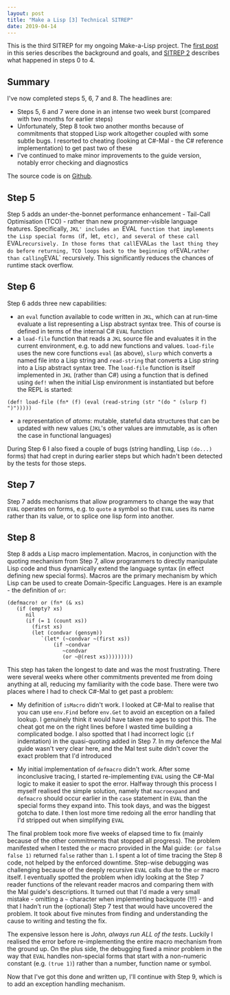 ```yaml
---
layout: post
title: "Make a Lisp [3] Technical SITREP"
date: 2019-04-14
---
```


This is the third SITREP for my ongoing Make-a-Lisp project. The [first post](https://www.non-kinetic-effects.co.uk/blog/2019/01/01/MAL-1) in this series describes the background and goals, and [SITREP 2](https://www.non-kinetic-effects.co.uk/blog/2019/01/21/MAL-2) describes what happened in steps 0 to 4.

## Summary

I've now completed steps 5, 6, 7 and 8. The headlines are:
* Steps 5, 6 and 7 were done in an intense two week burst (compared with two months for earlier steps)
* Unfortunately, Step 8 took two another months because of commitments that stopped Lisp work altogether coupled with some subtle bugs. I resorted to cheating (looking at C#-Mal - the C# reference implementation) to get past two of these
* I've continued to make minor improvements to the guide version, notably error checking and diagnostics

The source code is on [Github](https://github.com/KineticLensman/JK-s-Lisp/tree/master/Mal-step-8c).

## Step 5

Step 5 adds an under-the-bonnet performance enhancement - Tail-Call Optimisation (TCO) - rather than new programmer-visible language features. Specifically, `JKL' includes an `EVAL` function that implements the Lisp special forms (`if`, `let`, etc), and several of these call `EVAL` recursively. In those forms that call `EVAL` as the last thing they do before returning, TCO loops back to the beginning of `EVAL` rather than calling `EVAL` recursively. This significantly reduces the chances of runtime stack overflow.

## Step 6
Step 6 adds three new capabilities:
* an `eval` function available to code written in `JKL`, which can at run-time evaluate a list representing a Lisp abstract syntax tree. This of course is defined in terms of the internal C# `EVAL` function
* a `load-file` function that reads a `JKL` source file and evaluates it in the current environment, e.g. to add new functions and values. `load-file` uses the new core functions `eval` (as above), `slurp` which converts a named file into a Lisp string and `read-string` that converts a Lisp string into a Lisp abstract syntax tree. The `load-file` function is itself implemented in `JKL` (rather than C#) using a function that is defined using `def!` when the initial Lisp environment is instantiated but before the REPL is started:
```
(def! load-file (fn* (f) (eval (read-string (str "(do " (slurp f) ")")))))
```
* a representation of *atoms*: mutable, stateful data structures that can be updated with new values (`JKL`'s other values are immutable, as is often the case in functional languages)

During Step 6 I also fixed a couple of bugs (string handling, Lisp `(do...)` forms) that had crept in during earlier steps but which hadn't been detected by the tests for those steps.

## Step 7

Step 7 adds mechanisms that allow programmers to change the way that `EVAL` operates on forms, e.g. to `quote` a symbol so that `EVAL` uses its name rather than its value, or to splice one lisp form into another.

## Step 8

Step 8 adds a Lisp macro implementation. Macros, in conjunction with the quoting mechanism from Step 7, allow programmers to directly manipulate Lisp code and thus dynamically extend the language syntax (in effect defining new special forms). Macros are the primary mechanism by which Lisp can be used to create Domain-Specific Languages. Here is an example - the definition of `or`:
```
(defmacro! or (fn* (& xs)
   (if (empty? xs)
      nil
      (if (= 1 (count xs))
        (first xs)
        (let (condvar (gensym))
           `(let* (~condvar ~(first xs))
               (if ~condvar
                  ~condvar
                  (or ~@(rest xs)))))))))
```
This step has taken the longest to date and was the most frustrating. There were several weeks where other commitments prevented me from doing anything at all, reducing my familiarity with the code base. There were two places where I had to check C#-Mal to get past a problem:

* My definition of `isMacro` didn't work. I looked at C#-Mal to realise that you can use `env.Find` before `env.Get` to avoid an exception on a failed lookup. I genuinely think it would have taken me ages to spot this. The cheat got me on the right lines before I wasted time building a complicated bodge. I also spotted that I had incorrect logic (`if` indentation) in the quasi-quoting added in Step 7. In my defence the Mal guide wasn't very clear here, and the Mal test suite didn't cover the exact problem that I'd introduced

* My initial implementation of `defmacro` didn't work. After some inconclusive tracing, I started re-implementing `EVAL` using the C#-Mal logic to make it easier to spot the error. Halfway through this process I myself realised the simple solution, namely that `macroexpand` and `defmacro` should occur earlier in the `case` statement in `EVAL` than the special forms they expand into. This took days, and was the biggest gotcha to date. I then lost more time redoing all the error handling that I'd stripped out when simplifying `EVAL`

The final problem took more five weeks of elapsed time to fix (mainly because of the other commitments that stopped all progress). The problem manifested when I tested the `or` macro provided in the Mal guide: `(or false false 1)` returned `false` rather than `1`. I spent a lot of time tracing the Step 8 code, not helped by the enforced downtime. Step-wise debugging was challenging because of the deeply recursive `EVAL` calls due to the `or` macro itself. I eventually spotted the problem when idly looking at the Step 7 reader functions of the relevant reader macros and comparing them with the Mal guide's descriptions. It turned out that I'd made a very small mistake - omitting a `~` character when implementing backquote (!!!) - and that I hadn't run the (optional) Step 7 test that would have uncovered the problem. It took about five minutes from finding and understanding the cause to writing and testing the fix. 

The expensive lesson here is *John, always run ALL of the tests*. Luckily I realised the error before re-implementing the entire macro mechanism from the ground up. On the plus side, the debugging fixed a minor problem in the way that `EVAL` handles non-special forms that start with a non-numeric constant (e.g. `(true 1)`) rather than a number, function name or symbol.

Now that I've got this done and written up, I'll continue with Step 9, which is to add an exception handling mechanism.
